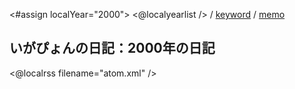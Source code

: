 <#assign localYear="2000">
<@localyearlist /> / [keyword](../keyword/index.html) / [memo](../memo/index.html)

## いがぴょんの日記：2000年の日記

<@localrss filename="atom.xml" />
